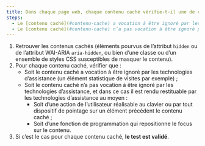 ```yaml
---
title: Dans chaque page web, chaque contenu caché vérifie-t-il une de ces conditions ?
steps:
  - Le [contenu caché](#contenu-cache) a vocation à être ignoré par les technologies d’assistance ;
  - Le [contenu caché](#contenu-cache) n’a pas vocation à être ignoré par les technologies d’assistance et est rendu restituable par les technologies d’assistance suite à une action de l’utilisateur réalisable au clavier ou par tout dispositif de pointage sur un élément précédent le contenu caché ou suite à un repositionnement du focus dessus.
---
```


1. Retrouver les contenus cachés (éléments pourvus de l’attribut `hidden` ou de l’attribut WAI-ARIA `aria-hidden`, ou bien d’une classe ou d’un ensemble de styles CSS susceptibles de masquer le contenu).
2. Pour chaque contenu caché, vérifier que :
   - Soit le contenu caché a vocation à être ignoré par les technologies d’assistance (un élément statistique de visites par exemple) ;
   - Soit le contenu caché n’a pas vocation à être ignoré par les technologies d’assistance, et dans ce cas il est rendu restituable par les technologies d’assistance au moyen :
     - Soit d’une action de l’utilisateur réalisable au clavier ou par tout dispositif de pointage sur un élément précédent le contenu caché ;
     - Soit d’une fonction de programmation qui repositionne le focus sur le contenu.
3. Si c’est le cas pour chaque contenu caché, **le test est validé**.
